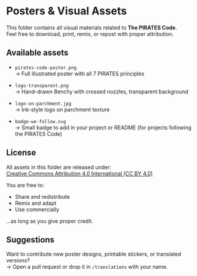 # Posters & Visual Assets

This folder contains all visual materials related to **The PIRATES Code**.  
Feel free to download, print, remix, or repost with proper attribution.

## Available assets

- `pirates-code-poster.png`  
  → Full illustrated poster with all 7 PIRATES principles

- `logo-transparent.png`  
  → Hand-drawn Benchy with crossed nozzles, transparent background

- `logo-on-parchment.jpg`  
  → Ink-style logo on parchment texture

- `badge-we-follow.svg`  
  → Small badge to add in your project or README (for projects following the PIRATES Code)

## License

All assets in this folder are released under:  
[Creative Commons Attribution 4.0 International (CC BY 4.0)](https://creativecommons.org/licenses/by/4.0/)

You are free to:
- Share and redistribute
- Remix and adapt
- Use commercially

…as long as you give proper credit.

## Suggestions

Want to contribute new poster designs, printable stickers, or translated versions?  
→ Open a pull request or drop it in `/translations` with your name.

